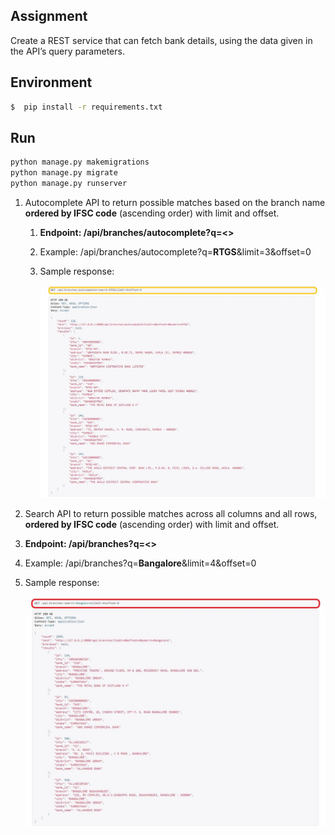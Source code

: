 ## Assignment
 Create a REST service that can fetch bank details, using the data given in the API’s query parameters.

## Environment

```sh
$  pip install -r requirements.txt
```


## Run


```python
python manage.py makemigrations
python manage.py migrate
python manage.py runserver
```

1. Autocomplete API to return possible matches based on the branch name **ordered by IFSC code** (ascending order) with limit and offset.
    1. **Endpoint: /api/branches/autocomplete?q=<>**
    2. Example: /api/branches/autocomplete?q=**RTGS**&limit=3&offset=0
    3. Sample response:

       ![bank](bank.jpeg)

2. Search API to return possible matches across all columns and all rows, **ordered by IFSC code** (ascending order) with limit and offset.

1. **Endpoint: /api/branches?q=<>**
2. Example: /api/branches?q=**Bangalore**&limit=4&offset=0
3. Sample response:
      
      ![bankbranches](bank_branches.jpeg)
